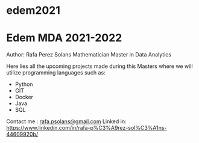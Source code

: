 # edem2021
# Edem MDA 2021-2022

Author: Rafa Perez Solans
Mathematician
Master in Data Analytics

Here lies all the upcoming projects made during this Masters where we will utilize programming languages such as:
 - Python
 - GIT
 - Docker
 - Java
 - SQL


Contact me : rafa.psolans@gmail.com
Linked in: https://www.linkedin.com/in/rafa-p%C3%A9rez-sol%C3%A1ns-44609920b/
